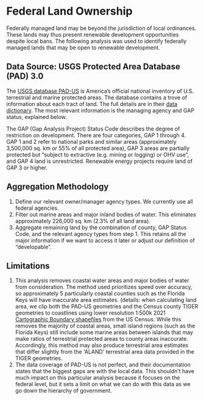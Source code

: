 # Federal Land Ownership

Federally managed land may be beyond the jurisdiction of local ordinances. These lands may thus present renewable development opportunities despite local bans. The following analysis was used to identify federally managed lands that may be open to renewable development.

## Data Source: USGS Protected Area Database (PAD) 3.0

The [USGS database PAD-US](https://www.usgs.gov/programs/gap-analysis-project/science/protected-areas) is America’s official national inventory of U.S. terrestrial and marine protected areas. The database contains a trove of information about each tract of land. The full details are in their [data dictionary](https://d9-wret.s3.us-west-2.amazonaws.com/assets/palladium/production/s3fs-public/media/files/PADUS_Standard_Tables_1.xlsx). The most relevant information is the managing agency and GAP status, explained below.

The GAP (Gap Analysis Project) Status Code describes the degree of restriction on development. There are four categories, GAP 1 through 4. GAP 1 and 2 refer to national parks and similar areas (approximately 3,500,000 sq. km or 55% of all protected area), GAP 3 areas are partially protected but “subject to extractive (e.g. mining or logging) or OHV use”, and GAP 4 land is unrestricted. Renewable energy projects require land of GAP 3 or higher.

## Aggregation Methodology

1. Define our relevant owner/manager agency types. We currently use all federal agencies.
2. Filter out marine areas and major inland bodies of water. This eliminates approximately 226,000 sq. km (2.3% of all land area).
3. Aggregate remaining land by the combination of county, GAP Status Code, and the relevant agency types from step 1. This retains all the major information if we want to access it later or adjust our definition of “developable”.

## Limitations

1. This analysis removes coastal water areas and major bodies of water from consideration. The method used prioritizes speed over accuracy, so approximately 5 particularly coastal counties such as the Florida Keys will have inaccurate area estimates. (details: when calculating land area, we clip both the PAD-US geometries and the Census county TIGER geometries to coastlines using lower resolution 1:500k 2021 [Cartographic Boundary shapefiles](https://www.census.gov/geographies/mapping-files/time-series/geo/cartographic-boundary.html) from the US Census. While this removes the majority of coastal areas, small island regions (such as the Florida Keys) still include some marine areas between islands that may make ratios of terrestrial protected areas to county areas inaccurate. Accordingly, this method may also produce terrestrial area estimates that differ slightly from the 'ALAND' terrestrial area data provided in the TIGER geometries.
2. The data coverage of PAD-US is not perfect, and their documentation states that the biggest gaps are with the local data. This shouldn’t have much impact on this particular analysis because it focuses on the federal level, but it sets a limit on what we can do with this data as we go down the hierarchy of government.
